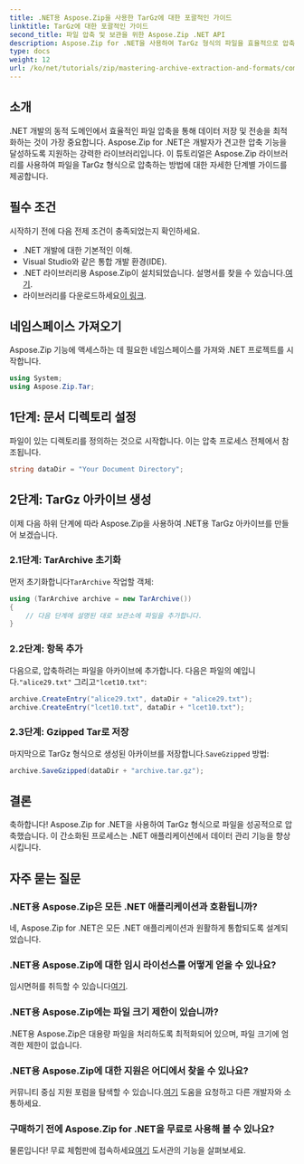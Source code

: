 ```yaml
---
title: .NET용 Aspose.Zip을 사용한 TarGz에 대한 포괄적인 가이드
linktitle: TarGz에 대한 포괄적인 가이드
second_title: 파일 압축 및 보관을 위한 Aspose.Zip .NET API
description: Aspose.Zip for .NET을 사용하여 TarGz 형식의 파일을 효율적으로 압축하는 방법을 알아보세요. 이 자세한 튜토리얼은 환경 설정부터 모든 것을 다룹니다.
type: docs
weight: 12
url: /ko/net/tutorials/zip/mastering-archive-extraction-and-formats/comprehensive-guide-to-tar-gz/
---
```

## 소개

.NET 개발의 동적 도메인에서 효율적인 파일 압축을 통해 데이터 저장 및 전송을 최적화하는 것이 가장 중요합니다. Aspose.Zip for .NET은 개발자가 견고한 압축 기능을 달성하도록 지원하는 강력한 라이브러리입니다. 이 튜토리얼은 Aspose.Zip 라이브러리를 사용하여 파일을 TarGz 형식으로 압축하는 방법에 대한 자세한 단계별 가이드를 제공합니다.

## 필수 조건

시작하기 전에 다음 전제 조건이 충족되었는지 확인하세요.

- .NET 개발에 대한 기본적인 이해.
- Visual Studio와 같은 통합 개발 환경(IDE).
-  .NET 라이브러리용 Aspose.Zip이 설치되었습니다. 설명서를 찾을 수 있습니다.[여기](https://reference.aspose.com/zip/net/).
-  라이브러리를 다운로드하세요[이 링크](https://releases.aspose.com/zip/net/).

## 네임스페이스 가져오기

Aspose.Zip 기능에 액세스하는 데 필요한 네임스페이스를 가져와 .NET 프로젝트를 시작합니다.

```csharp
using System;
using Aspose.Zip.Tar;
```

## 1단계: 문서 디렉토리 설정

파일이 있는 디렉토리를 정의하는 것으로 시작합니다. 이는 압축 프로세스 전체에서 참조됩니다.

```csharp
string dataDir = "Your Document Directory";
```

## 2단계: TarGz 아카이브 생성

이제 다음 하위 단계에 따라 Aspose.Zip을 사용하여 .NET용 TarGz 아카이브를 만들어 보겠습니다.

### 2.1단계: TarArchive 초기화

 먼저 초기화합니다`TarArchive` 작업할 객체:

```csharp
using (TarArchive archive = new TarArchive())
{
    // 다음 단계에 설명된 대로 보관소에 파일을 추가합니다.
}
```

### 2.2단계: 항목 추가

 다음으로, 압축하려는 파일을 아카이브에 추가합니다. 다음은 파일의 예입니다.`"alice29.txt"` 그리고`"lcet10.txt"`:

```csharp
archive.CreateEntry("alice29.txt", dataDir + "alice29.txt");
archive.CreateEntry("lcet10.txt", dataDir + "lcet10.txt");
```

### 2.3단계: Gzipped Tar로 저장

 마지막으로 TarGz 형식으로 생성된 아카이브를 저장합니다.`SaveGzipped` 방법:

```csharp
archive.SaveGzipped(dataDir + "archive.tar.gz");
```

## 결론

축하합니다! Aspose.Zip for .NET을 사용하여 TarGz 형식으로 파일을 성공적으로 압축했습니다. 이 간소화된 프로세스는 .NET 애플리케이션에서 데이터 관리 기능을 향상시킵니다.

## 자주 묻는 질문

### .NET용 Aspose.Zip은 모든 .NET 애플리케이션과 호환됩니까?
네, Aspose.Zip for .NET은 모든 .NET 애플리케이션과 원활하게 통합되도록 설계되었습니다.

### .NET용 Aspose.Zip에 대한 임시 라이선스를 어떻게 얻을 수 있나요?
 임시면허를 취득할 수 있습니다[여기](https://purchase.conholdate.com/temporary-license/).

### .NET용 Aspose.Zip에는 파일 크기 제한이 있습니까?
.NET용 Aspose.Zip은 대용량 파일을 처리하도록 최적화되어 있으며, 파일 크기에 엄격한 제한이 없습니다.

### .NET용 Aspose.Zip에 대한 지원은 어디에서 찾을 수 있나요?
 커뮤니티 중심 지원 포럼을 탐색할 수 있습니다.[여기](https://forum.aspose.com/c/zip/37) 도움을 요청하고 다른 개발자와 소통하세요.

### 구매하기 전에 Aspose.Zip for .NET을 무료로 사용해 볼 수 있나요?
 물론입니다! 무료 체험판에 접속하세요[여기](https://releases.aspose.com/zip/net) 도서관의 기능을 살펴보세요.